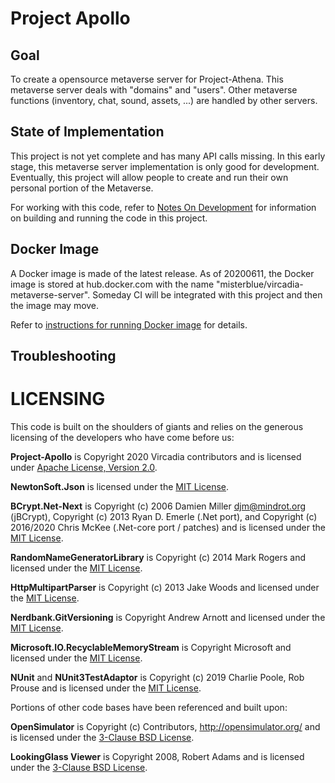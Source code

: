 # Project Apollo

## Goal
To create a opensource metaverse server for Project-Athena.
This metaverse server deals with "domains" and "users".
Other metaverse functions (inventory, chat, sound, assets, ...)
are handled by other servers.

## State of Implementation

This project is not yet complete and has many API calls missing. 
In this early stage, this metaverse server implementation is only
good for development.
Eventually, this project will allow people to create and run
their own personal portion of the Metaverse.

For working with this code,
refer to [Notes On Development] for information on building and
running the code in this project.

## Docker Image

A Docker image is made of the latest release.
As of 20200611, the Docker image is stored at
hub.docker.com with the name "misterblue/vircadia-metaverse-server".
Someday CI will be integrated with this project and then the image may move.

Refer to [instructions for running Docker image] for details.

## Troubleshooting

# LICENSING

This code is built on the shoulders of giants and relies on the generous licensing of
the developers who have come before us:

**Project-Apollo** is Copyright 2020 Vircadia contributors and is licensed under [Apache License, Version 2.0].

**NewtonSoft.Json** is licensed under the [MIT License].

**BCrypt.Net-Next** is
Copyright (c) 2006 Damien Miller djm@mindrot.org (jBCrypt),
Copyright (c) 2013 Ryan D. Emerle (.Net port), and
Copyright (c) 2016/2020 Chris McKee (.Net-core port / patches)
and is licensed under the [MIT License].

**RandomNameGeneratorLibrary** is Copyright (c) 2014 Mark Rogers and licensed under the [MIT License].

**HttpMultipartParser** is Copyright (c) 2013 Jake Woods and licensed under the [MIT License].

**Nerdbank.GitVersioning** is Copyright Andrew Arnott and licensed under the [MIT License].

**Microsoft.IO.RecyclableMemoryStream** is Copyright Microsoft and licensed under the [MIT License].

**NUnit** and **NUnit3TestAdaptor** is Copyright (c) 2019 Charlie Poole, Rob Prouse and is licensed
under the [MIT License].

Portions of other code bases have been referenced and built upon:

**OpenSimulator** is Copyright (c) Contributors, http://opensimulator.org/ and is licensed under
the [3-Clause BSD License].

**LookingGlass Viewer** is Copyright 2008, Robert Adams and is licensed under
the [3-Clause BSD License].

[Apache License, Version 2.0]: http://www.apache.org/licenses/LICENSE-2.0
[MIT License]: https://opensource.org/licenses/MIT
[3-Clause BSD License]: https://opensource.org/licenses/BSD-3-Clause
[Nerdbank.GitVersioning]: https://github.com/dotnet/Nerdbank.GitVersioning
[Notes On Development]: docs/NotesOnDevelopment.md
[instructions for running Docker image]: docs/RunningDockerImage.md

